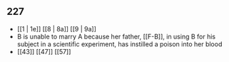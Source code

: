 ## 227
- [[1 | 1e]] [[8 | 8a]] [[9 | 9a]] 
- B is unable to marry A because her father, [[F-B]], in using B for his subject in a scientific experiment, has instilled a poison into her blood
- [[43]] [[47]] [[57]] 

